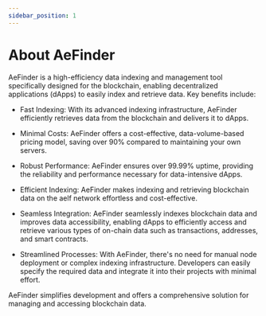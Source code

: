 ```yaml
---
sidebar_position: 1
---
```


# About AeFinder
AeFinder is a high-efficiency data indexing and management tool specifically designed for the blockchain, enabling decentralized applications (dApps) to easily index and retrieve data. Key benefits include:

- Fast Indexing: With its advanced indexing infrastructure, AeFinder efficiently retrieves data from the blockchain and delivers it to dApps.

- Minimal Costs: AeFinder offers a cost-effective, data-volume-based pricing model, saving over 90% compared to maintaining your own servers.

- Robust Performance: AeFinder ensures over 99.99% uptime, providing the reliability and performance necessary for data-intensive dApps.

- Efficient Indexing: AeFinder makes indexing and retrieving blockchain data on the aelf network effortless and cost-effective.

- Seamless Integration: AeFinder seamlessly indexes blockchain data and improves data accessibility, enabling dApps to efficiently access and retrieve various types of on-chain data such as transactions, addresses, and smart contracts.

- Streamlined Processes: With AeFinder, there's no need for manual node deployment or complex indexing infrastructure. Developers can easily specify the required data and integrate it into their projects with minimal effort.

AeFinder simplifies development and offers a comprehensive solution for managing and accessing blockchain data.